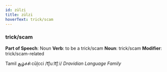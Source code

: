 ```yaml
---
id: zülzi
title: zülzi
hoverText: trick/scam
---
```


### trick/scam

**Part of Speech**: Noun
**Verb**: to be a trick/scam
**Noun**: trick/scam
**Modifier**: trick/scam-related

Tamil சூழ்ச்சி cūḻcci /t͡ʃuːlt͡ʃːi/
*Dravidian Language Family*
